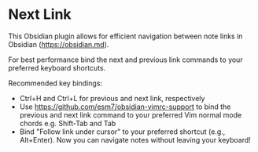 # Next Link

This Obsidian plugin allows for efficient navigation between note links in Obsidian (https://obsidian.md).

For best performance bind the next and previous link commands to your preferred keyboard shortcuts. 

Recommended key bindings:
- Ctrl+H and Ctrl+L for previous and next link, respectively
- Use https://github.com/esm7/obsidian-vimrc-support to bind the previous and next link command to your preferred Vim normal mode chords e.g. Shift-Tab and Tab
- Bind "Follow link under cursor" to your preferred shortcut (e.g., Alt+Enter). Now you can navigate notes without leaving your keyboard!
